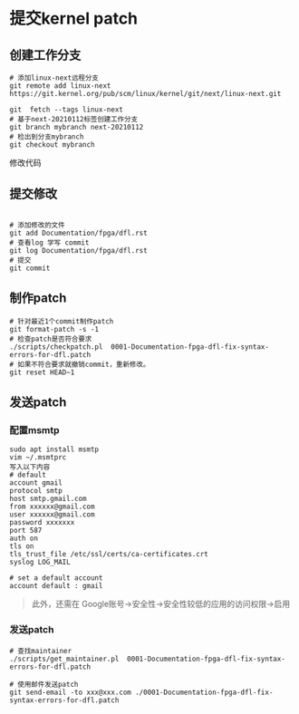 # 提交kernel patch

## 创建工作分支
```shell
# 添加linux-next远程分支
git remote add linux-next https://git.kernel.org/pub/scm/linux/kernel/git/next/linux-next.git

git  fetch --tags linux-next 
# 基于next-20210112标签创建工作分支
git branch mybranch next-20210112
# 检出到分支mybranch
git checkout mybranch
```

修改代码

## 提交修改
```shell

# 添加修改的文件
git add Documentation/fpga/dfl.rst
# 查看log 学写 commit
git log Documentation/fpga/dfl.rst
# 提交
git commit 
```

## 制作patch


```shell
# 针对最近1个commit制作patch 
git format-patch -s -1
# 检查patch是否符合要求
./scripts/checkpatch.pl  0001-Documentation-fpga-dfl-fix-syntax-errors-for-dfl.patch 
# 如果不符合要求就撤销commit，重新修改。
git reset HEAD~1
```

## 发送patch
### 配置msmtp

```shell
sudo apt install msmtp
vim ~/.msmtprc
写入以下内容
# default
account gmail
protocol smtp
host smtp.gmail.com
from xxxxxx@gmail.com
user xxxxxx@gmail.com
password xxxxxxx
port 587 
auth on
tls on
tls_trust_file /etc/ssl/certs/ca-certificates.crt
syslog LOG_MAIL

# set a default account
account default : gmail
```
> 此外，还需在 Google账号->安全性->安全性较低的应用的访问权限->启用

### 发送patch
```shell 
# 查找maintainer
./scripts/get_maintainer.pl  0001-Documentation-fpga-dfl-fix-syntax-errors-for-dfl.patch

# 使用邮件发送patch
git send-email -to xxx@xxx.com ./0001-Documentation-fpga-dfl-fix-syntax-errors-for-dfl.patch
```

